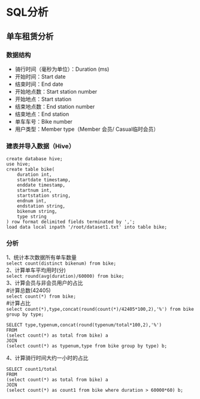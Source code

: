 # SQL分析

## 单车租赁分析

### 数据结构
* 骑行时间（毫秒为单位）：Duration (ms)
* 开始时间：Start date
* 结束时间：End date
* 开始地点数：Start station number
* 开始地点：Start station
* 结束地点数：End station number
* 结束地点：End station
* 单车车号：Bike number
* 用户类型：Member type（Member 会员/ Casual临时会员）

### 建表并导入数据（Hive）
```
create database hive;
use hive;
create table bike(
    duration int,
    startdate timestamp,
    enddate timestamp,
    startnum int,
    startstation string,
    endnum int,
    endstation string,
    bikenum string,
    type string
) row format delimited fields terminated by ',';
load data local inpath '/root/dataset1.txt' into table bike;
```

### 分析
1、统计本次数据所有单车数量  
`select count(distinct bikenum) from bike;`  
2、计算单车平均用时(分)  
`select round(avg(duration)/60000) from bike;`  
3、计算会员与非会员用户的占比  
 #计算总数(42405)  
`select count(*) from bike;`  
#计算占比  
`select count(*),type,concat(round(count(*)/42405*100,2),'%') from bike group by type;` 
```
SELECT type,typenum,concat(round(typenum/total*100,2),'%')
FROM
(select count(*) as total from bike) a
JOIN
(select count(*) as typenum,type from bike group by type) b;
```  
4、计算骑行时间大约一小时的占比
```
SELECT count1/total
FROM
(select count(*) as total from bike) a
JOIN
(select count(*) as count1 from bike where duration > 60000*60) b;
```